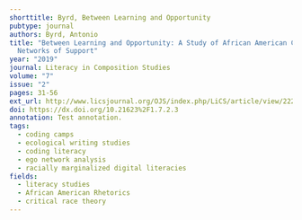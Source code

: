 ```yaml
---
shorttitle: Byrd, Between Learning and Opportunity
pubtype: journal
authors: Byrd, Antonio
title: "Between Learning and Opportunity: A Study of African American Coders’
  Networks of Support"
year: "2019"
journal: Literacy in Composition Studies
volume: "7"
issue: "2"
pages: 31-56
ext_url: http://www.licsjournal.org/OJS/index.php/LiCS/article/view/222
doi: https://dx.doi.org/10.21623%2F1.7.2.3
annotation: Test annotation.
tags:
  - coding camps
  - ecological writing studies
  - coding literacy
  - ego network analysis
  - racially marginalized digital literacies
fields:
  - literacy studies
  - African American Rhetorics
  - critical race theory
---
```

